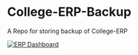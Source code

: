 # College-ERP-Backup
A Repo for storing backup of College-ERP

[![ERP Dashboard](https://img.shields.io/badge/College%20ERP%20Backup-Sync-D91818?style=for-the-badge&logo=github&logoColor=FF0000)](https://github.com/ReaveND/College-ERP-Backup/actions/workflows/sync.yml)
